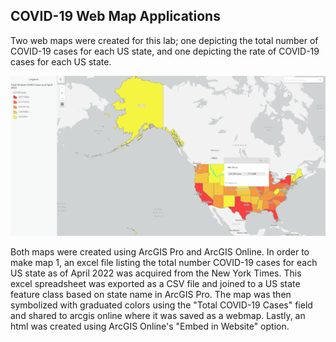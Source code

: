 ## COVID-19 Web Map Applications

Two web maps were created for this lab; one depicting the total number of COVID-19 cases for each US state, and one depicting the rate of COVID-19 cases for each US state. 

![map1](img/map1.PNG)


Both maps were created using ArcGIS Pro and ArcGIS Online. In order to make map 1, an excel file listing the total number COVID-19 cases for each US state as of April 2022 was acquired from the New York Times. This excel spreadsheet was exported as a CSV file and joined to a US state feature class based on state name in ArcGIS Pro. The map was then symbolized with graduated colors using the "Total COVID-19 Cases" field and shared to arcgis online where it was saved as a webmap. Lastly, an html was created using ArcGIS Online's "Embed in Website" option.
